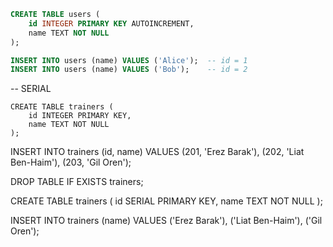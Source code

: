 ```sql
CREATE TABLE users (
    id INTEGER PRIMARY KEY AUTOINCREMENT,
    name TEXT NOT NULL
);

INSERT INTO users (name) VALUES ('Alice');  -- id = 1
INSERT INTO users (name) VALUES ('Bob');    -- id = 2
```

-- SERIAL
```
CREATE TABLE trainers (
    id INTEGER PRIMARY KEY,
    name TEXT NOT NULL
);
```

INSERT INTO trainers (id, name) VALUES
(201, 'Erez Barak'),
(202, 'Liat Ben-Haim'),
(203, 'Gil Oren');


DROP TABLE IF EXISTS trainers;

CREATE TABLE trainers (
    id SERIAL PRIMARY KEY,
    name TEXT NOT NULL
);


INSERT INTO trainers (name) VALUES
('Erez Barak'),
('Liat Ben-Haim'),
('Gil Oren');
